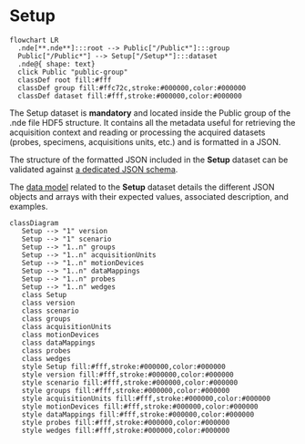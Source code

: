 # Setup

``` mermaid
flowchart LR
  .nde[**.nde**]:::root --> Public["/Public*"]:::group
  Public["/Public*"] --> Setup["/Setup*"]:::dataset
  .nde@{ shape: text}
  click Public "public-group"
  classDef root fill:#fff
  classDef group fill:#ffc72c,stroke:#000000,color:#000000
  classDef dataset fill:#fff,stroke:#000000,color:#000000
```

The Setup dataset is **mandatory** and located inside the Public group of the .nde file HDF5 structure. It contains all the metadata useful for retrieving the acquisition context and reading or processing the acquired datasets (probes, specimens, acquisitions units, etc.) and is formatted in a JSON. 

The structure of the formatted JSON included in the **Setup** dataset can be validated against [a dedicated JSON schema](../setup/schema_doc.md). 

The [data model](data-model/index.md) related to the **Setup** dataset details the different JSON objects and arrays with their expected values, associated description, and examples. 


``` mermaid
classDiagram
   Setup --> "1" version
   Setup --> "1" scenario
   Setup --> "1..n" groups
   Setup --> "1..n" acquisitionUnits
   Setup --> "1..n" motionDevices
   Setup --> "1..n" dataMappings
   Setup --> "1..n" probes
   Setup --> "1..n" wedges
   class Setup
   class version
   class scenario
   class groups
   class acquisitionUnits
   class motionDevices
   class dataMappings
   class probes
   class wedges
   style Setup fill:#fff,stroke:#000000,color:#000000
   style version fill:#fff,stroke:#000000,color:#000000
   style scenario fill:#fff,stroke:#000000,color:#000000
   style groups fill:#fff,stroke:#000000,color:#000000
   style acquisitionUnits fill:#fff,stroke:#000000,color:#000000
   style motionDevices fill:#fff,stroke:#000000,color:#000000
   style dataMappings fill:#fff,stroke:#000000,color:#000000
   style probes fill:#fff,stroke:#000000,color:#000000
   style wedges fill:#fff,stroke:#000000,color:#000000
```